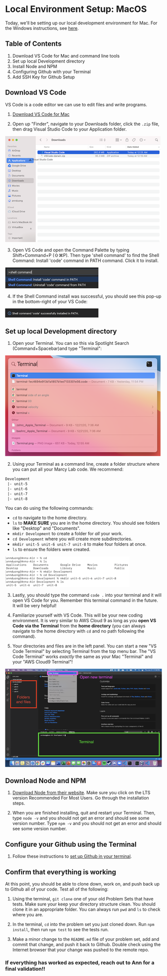 # Local Environment Setup: MacOS

Today, we'll be setting up our local development environment for Mac. For the Windows instructions, see [here](https://github.com/The-Marcy-Lab-School/local-environment-setup-wsl). 

## Table of Contents
1. Download VS Code for Mac and command line tools
2. Set up local Development directory
3. Install Node and NPM
4. Configuring Github with your Terminal
5. Add SSH Key for Github Setup

## Download VS Code
VS Code is a code editor we can use to edit files and write programs. 

1. [Download VS Code for Mac](https://code.visualstudio.com/download)

2. Open up "Finder", navigate to your Downloads folder, click the `.zip` file, then drag Visual Studio Code to your Application folder.

![download](./assets/download.png)

3. Open VS Code and open the Command Palette by typing Shift+Command+P (⇧⌘P). Then type 'shell command' to find the Shell Command: Install 'code' command in PATH command. Click it to install. 

![shell](./assets/shell.png)

4. If the Shell Command install was successful, you should see this pop-up in the bottom-right of your VS Code:

![installed](./assets/installed.png)

## Set up local Development directory

1. Open your Terminal. You can so this via Spotlight Search (Command+Spacebar)and type "Terminal":

![terminal](./assets/terminal.png)

2. Using your Terminal as a command line, create a folder structure where you can put all your Marcy Lab code. We recommend:
```
Development
 |- unit-5
 |- unit-6
 |- unit-7
 |- unit-8
```
You can do using the following commands:
* `cd` to navigate to the home directory.
* `ls` to **MAKE SURE** you are in the home directory. You should see folders like "Desktop" and "Documents".
* `mkdir Development` to create a folder for *all* your work.
* `cd Development` where you will create more subdirectories.
* `mkdir unit-5 unit-6 unit-7 unit-8` to make four folders at once.
* `ls` to ensure the folders were created.

![commands](./assets/commands.png)

3. Lastly, you should type the command `code .` into your terminal and it will open VS Code for you. Remember this terminal command in the future. It will be very helpful!

4. Familiarize yourself with VS Code. This will be your new coding environment. It is very similar to AWS Cloud 9 as long as you **open VS Code via the Terminal** from the **home directory** (you can always navigate to the home directory with `cd` and no path following the command). 

5. Your directories and files are in the left panel. You can start a new "VS Code Terminal" by selecting Terminal from the top menu bar. The "VS Code Terminal" works *exactly* the same as your Mac "Terminal" and your "AWS Cloud9 Terminal"!

![vscode](./assets/vscode.png)

## Download Node and NPM

1. [Download Node from their website](https://nodejs.org/en/). Make sure you click on the LTS version Recommended For Most Users. Go through the installation steps. 

2. When you are finished installing, quit and restart your Terminal. Then, type `node -v` and you should not get an error and should see some version number. Type `npm -v` and you should not get an error and should see some version number.

## Configure your Github using the Terminal

1. Follow these instructions to [set up Github in your terminal](https://github.com/The-Marcy-Lab-School/github-setup).  

## Confirm that everything is working

At this point, you should be able to clone down, work on, and push back up to Github all of your code. Test all of the following: 

1. Using the terminal, `git clone` one of your old Problem Sets that have tests. Make sure your keep your directory structure clean. You should clone it in an appropriate folder. You can always run `pwd` and `ls` to check where you are. 

2. In the terminal, `cd` into the problem set you just cloned down. Run `npm install`, then run `npm test` to see the tests run. 

3. Make a minor change to the `README.md` file of your problem set, add and commit that change, and push it back to Github. Double check using the Internet browser that your change was pushed to the remote repo. 


### If everything has worked as expected, reach out to Ann for a final validation!!
